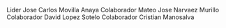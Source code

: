 Lider Jose Carlos Movilla Anaya
Colaborador Mateo Jose Narvaez Murillo
Colaborador David Lopez Sotelo
Colaborador Cristian Manosalva